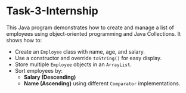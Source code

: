 # Task-3-Internship
This Java program demonstrates how to create and manage a list of employees using object-oriented programming and Java Collections. It shows how to:

- Create an `Employee` class with name, age, and salary.
- Use a constructor and override `toString()` for easy display.
- Store multiple `Employee` objects in an `ArrayList`.
- Sort employees by:
  - **Salary (Descending)**
  - **Name (Ascending)** using different `Comparator` implementations.
